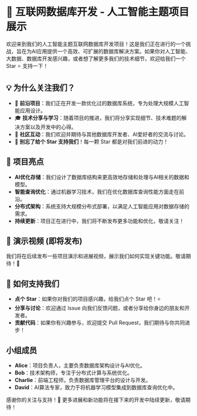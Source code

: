 # 🎉 互联网数据库开发 - 人工智能主题项目展示



欢迎来到我们的人工智能主题互联网数据库开发项目！这是我们正在进行的一个挑战，旨在为AI应用提供一个高效、可扩展的数据库解决方案。如果你对人工智能、大数据、数据库开发感兴趣，或者想了解更多我们的技术细节，欢迎给我们一个 Star ⭐️ 支持一下！

## 💡 为什么关注我们？



- 🚀 **前沿项目**：我们正在开发一款优化过的数据库系统，专为处理大规模人工智能应用设计。
- 🎓 **技术分享与学习**：随着项目的推进，我们将分享实现细节、技术难题的解决方案以及开发中的心得。
- 💬 **社区互动**：我们欢迎并期待与其他数据库开发者、AI爱好者的交流与讨论。
- 📢 **别忘了给个 Star 支持我们**！每一颗 Star 都是对我们前进的动力！

## 📌 项目亮点



- **AI优化存储**：我们设计了数据库结构来更高效地存储和处理与AI相关的数据和模型。
- **智能查询优化**：通过机器学习技术，我们在优化数据库查询性能方面走在前沿。
- **分布式架构**：系统支持大规模分布式部署，以满足人工智能应用对数据存储的需求。
- **持续更新**：项目正在进行中，我们将不断发布更多功能和优化，敬请关注！

## 🎥 演示视频 (即将发布)



我们将在后续发布一些项目演示和进展视频，展示我们如何实现关键功能。敬请期待！🚀

## 🌟 如何支持我们



- **点个 Star**：如果你对我们的项目感兴趣，给我们点个 Star 吧！⭐️
- **分享与讨论**：欢迎通过 Issue 向我们反馈问题，或者分享给你身边的朋友和开发者。
- **贡献代码**：如果你有兴趣参与，欢迎提交 Pull Request，我们期待与你共同进步！

## 小组成员



- **Alice**：项目负责人，主要负责数据库架构设计与AI优化。
- **Bob**：技术架构师，专注于分布式计算与系统优化。
- **Charlie**：前端工程师，负责数据库管理平台的设计与开发。
- **David**：AI算法专家，致力于将机器学习模型集成到数据库查询优化中。

感谢你的关注与支持！💪 更多进展和新功能将在接下来的开发中陆续更新，敬请期待！
